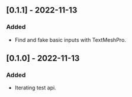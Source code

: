 ﻿## [0.1.1] - 2022-11-13

### Added

- Find and fake basic inputs with TextMeshPro.

## [0.1.0] - 2022-11-13

### Added

- Iterating test api.